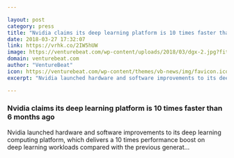 ```yaml
---

layout: post
category: press
title: "Nvidia claims its deep learning platform is 10 times faster than 6 months ago"
date: 2018-03-27 17:32:07
link: https://vrhk.co/2IW5hUW
image: https://venturebeat.com/wp-content/uploads/2018/03/dgx-2.jpg?fit=1200%2C779&strip=all
domain: venturebeat.com
author: "VentureBeat"
icon: https://venturebeat.com/wp-content/themes/vb-news/img/favicon.ico
excerpt: "Nvidia launched hardware and software improvements to its deep learning computing platform, which delivers a 10 times performance boost on deep learning workloads compared with the previous generat…"

---
```


### Nvidia claims its deep learning platform is 10 times faster than 6 months ago

Nvidia launched hardware and software improvements to its deep learning computing platform, which delivers a 10 times performance boost on deep learning workloads compared with the previous generat…